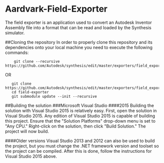 # Aardvark-Field-Exporter

The field exporter is an application used to convert an Autodesk Inventor Assembly file into a format that can be read and loaded by the Synthesis simulator.

##Cloning the repository
In order to properly clone this repository and its dependencies onto your local machine you need to execute the following commands:

        git clone --recursive https://github.com/Autodesk/synthesis/edit/master/exporters/field_exporter
        
OR

       git clone https://github.com/Autodesk/synthesis/edit/master/exporters/field_exporter
       cd field-exporter
       git submodule update --init --recursive

##Building the solution
###Microsoft Visual Studio
####2015
Building the solution with Visual Studio 2015 is relatively easy. First, open the solution in Visual Studio 2015. Any edition of Visual Studio 2015 is capable of building this project. Ensure that the "Solution Platforms" drop-down menu is set to "Any CPU." Right-click on the solution, then click "Build Solution." The project will now build.

####Older versions
Visual Studio 2013 and 2012 can also be used to build the project, but you must change the .NET framework version and toolset so the project can be compiled. After this is done, follow the instructions for Visual Studio 2015 above.
